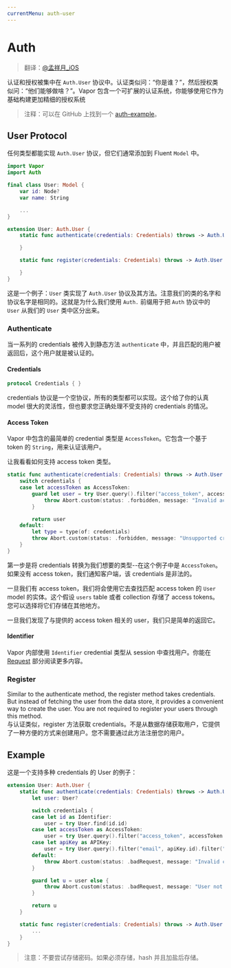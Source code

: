 ```yaml
---
currentMenu: auth-user
---
```


# Auth

> 翻译：[@孟祥月_iOS](http://weibo.com/u/1750643861)

认证和授权被集中在 `Auth.User` 协议中。认证类似问：“你是谁？”，然后授权类似问：“他们能够做啥？”。Vapor 包含一个可扩展的认证系统，你能够使用它作为基础构建更加精细的授权系统

> 注释：可以在 GitHub 上找到一个 [auth-example](https://github.com/vapor/auth-example)。

## User Protocol

任何类型都能实现 `Auth.User` 协议，但它们通常添加到 Fluent `Model` 中。

```swift
import Vapor
import Auth

final class User: Model {
    var id: Node?
    var name: String

	...
}

extension User: Auth.User {
    static func authenticate(credentials: Credentials) throws -> Auth.User {

    }

    static func register(credentials: Credentials) throws -> Auth.User {

    }
}
```

这是一个例子：`User` 类实现了 `Auth.User` 协议及其方法。注意我们的类的名字和协议名字是相同的。这就是为什么我们使用 `Auth.` 前缀用于把 `Auth` 协议中的 `User` 从我们的 `User` 类中区分出来。

### Authenticate

当一系列的 credentials 被传入到静态方法 `authenticate` 中，并且匹配的用户被返回后，这个用户就是被认证的。

#### Credentials

```swift
protocol Credentials { }
```

credentials 协议是一个空协议，所有的类型都可以实现。这个给了你的认真 model 很大的灵活性，但也要求您正确处理不受支持的 credentials 的情况。

#### Access Token

Vapor 中包含的最简单的 credential 类型是 `AccessToken`。它包含一个基于 token 的 `String`，用来认证该用户。

让我看看如何支持 access token 类型。

```swift
static func authenticate(credentials: Credentials) throws -> Auth.User {
	switch credentials {
	case let accessToken as AccessToken:
		guard let user = try User.query().filter("access_token", accessToken.string).first() else {
			throw Abort.custom(status: .forbidden, message: "Invalid access token.")
		}

		return user
	default:
		let type = type(of: credentials)
		throw Abort.custom(status: .forbidden, message: "Unsupported credential type: \(type).")
	}
}
```

第一步是将 credentials 转换为我们想要的类型--在这个例子中是 `AccessToken`。如果没有 access token，我们通知客户端，该 credentials 是非法的。

一旦我们有 access token，我们将会使用它去查找匹配 access token 的 `User` model 的实体。这个假设 `users` table 或者 collection 存储了 access tokens。您可以选择将它们存储在其他地方。

一旦我们发现了与提供的 access token 相关的 user，我们只是简单的返回它。

#### Identifier

Vapor 内部使用 `Identifier` credential 类型从 session 中查找用户。你能在 [Request](request.md) 部分阅读更多内容。

### Register

Similar to the authenticate method, the register method takes credentials. But instead of fetching the user from the data store, it provides a convenient way to create the user. You are not required to register your users through this method.   
与认证类似，register 方法获取 credentials。不是从数据存储获取用户，它提供了一种方便的方式来创建用户。您不需要通过此方法注册您的用户。

## Example

这是一个支持多种 credentials 的 User 的例子：

```swift
extension User: Auth.User {
    static func authenticate(credentials: Credentials) throws -> Auth.User {
        let user: User?

        switch credentials {
        case let id as Identifier:
            user = try User.find(id.id)
        case let accessToken as AccessToken:
            user = try User.query().filter("access_token", accessToken.string).first()
        case let apiKey as APIKey:
            user = try User.query().filter("email", apiKey.id).filter("password", apiKey.secret).first()
        default:
            throw Abort.custom(status: .badRequest, message: "Invalid credentials.")
        }

        guard let u = user else {
            throw Abort.custom(status: .badRequest, message: "User not found.")
        }

        return u
    }

    static func register(credentials: Credentials) throws -> Auth.User {
		...
    }
}
```

> 注意：不要尝试存储密码。如果必须存储，hash 并且加盐后存储。
